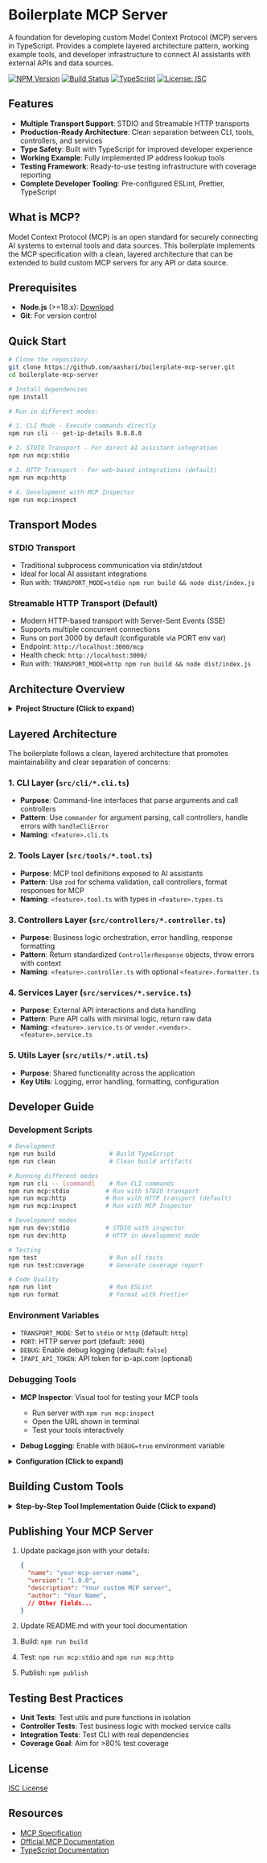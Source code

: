 # Boilerplate MCP Server

A foundation for developing custom Model Context Protocol (MCP) servers in TypeScript. Provides a complete layered architecture pattern, working example tools, and developer infrastructure to connect AI assistants with external APIs and data sources.

[![NPM Version](https://img.shields.io/npm/v/@aashari/boilerplate-mcp-server)](https://www.npmjs.com/package/@aashari/boilerplate-mcp-server)
[![Build Status](https://img.shields.io/github/workflow/status/aashari/boilerplate-mcp-server/CI)](https://github.com/aashari/boilerplate-mcp-server/actions)
[![TypeScript](https://img.shields.io/badge/TypeScript-5.0%2B-blue)](https://www.typescriptlang.org/)
[![License: ISC](https://img.shields.io/badge/License-ISC-blue.svg)](https://opensource.org/licenses/ISC)

## Features

- **Multiple Transport Support**: STDIO and Streamable HTTP transports
- **Production-Ready Architecture**: Clean separation between CLI, tools, controllers, and services
- **Type Safety**: Built with TypeScript for improved developer experience
- **Working Example**: Fully implemented IP address lookup tools
- **Testing Framework**: Ready-to-use testing infrastructure with coverage reporting
- **Complete Developer Tooling**: Pre-configured ESLint, Prettier, TypeScript

## What is MCP?

Model Context Protocol (MCP) is an open standard for securely connecting AI systems to external tools and data sources. This boilerplate implements the MCP specification with a clean, layered architecture that can be extended to build custom MCP servers for any API or data source.

## Prerequisites

- **Node.js** (>=18.x): [Download](https://nodejs.org/)
- **Git**: For version control

## Quick Start

```bash
# Clone the repository
git clone https://github.com/aashari/boilerplate-mcp-server.git
cd boilerplate-mcp-server

# Install dependencies
npm install

# Run in different modes:

# 1. CLI Mode - Execute commands directly
npm run cli -- get-ip-details 8.8.8.8

# 2. STDIO Transport - For direct AI assistant integration
npm run mcp:stdio

# 3. HTTP Transport - For web-based integrations (default)
npm run mcp:http

# 4. Development with MCP Inspector
npm run mcp:inspect
```

## Transport Modes

### STDIO Transport
- Traditional subprocess communication via stdin/stdout
- Ideal for local AI assistant integrations
- Run with: `TRANSPORT_MODE=stdio npm run build && node dist/index.js`

### Streamable HTTP Transport (Default)
- Modern HTTP-based transport with Server-Sent Events (SSE)
- Supports multiple concurrent connections
- Runs on port 3000 by default (configurable via PORT env var)
- Endpoint: `http://localhost:3000/mcp`
- Health check: `http://localhost:3000/`
- Run with: `TRANSPORT_MODE=http npm run build && node dist/index.js`

## Architecture Overview

<details>
<summary><b>Project Structure (Click to expand)</b></summary>

```
src/
├── cli/              # Command-line interfaces
│   ├── index.ts      # CLI entry point
│   └── *.cli.ts      # Feature-specific CLI modules
├── controllers/      # Business logic
│   └── *.controller.ts  # Feature controllers
├── services/         # External API interactions
│   └── *.service.ts  # Service modules
├── tools/            # MCP tool definitions
│   ├── *.tool.ts     # Tool implementations
│   └── *.types.ts    # Tool argument schemas
├── resources/        # MCP resource definitions
│   └── *.resource.ts # Resource implementations
├── types/            # Type definitions
│   └── common.types.ts # Shared type definitions
├── utils/            # Shared utilities
│   ├── logger.util.ts  # Structured logging
│   ├── error.util.ts   # Error handling
│   └── ...           # Other utility modules
└── index.ts          # Server entry point
```

</details>

## Layered Architecture

The boilerplate follows a clean, layered architecture that promotes maintainability and clear separation of concerns:

### 1. CLI Layer (`src/cli/*.cli.ts`)

- **Purpose**: Command-line interfaces that parse arguments and call controllers
- **Pattern**: Use `commander` for argument parsing, call controllers, handle errors with `handleCliError`
- **Naming**: `<feature>.cli.ts` 

### 2. Tools Layer (`src/tools/*.tool.ts`)

- **Purpose**: MCP tool definitions exposed to AI assistants
- **Pattern**: Use `zod` for schema validation, call controllers, format responses for MCP
- **Naming**: `<feature>.tool.ts` with types in `<feature>.types.ts`

### 3. Controllers Layer (`src/controllers/*.controller.ts`)

- **Purpose**: Business logic orchestration, error handling, response formatting
- **Pattern**: Return standardized `ControllerResponse` objects, throw errors with context
- **Naming**: `<feature>.controller.ts` with optional `<feature>.formatter.ts`

### 4. Services Layer (`src/services/*.service.ts`)

- **Purpose**: External API interactions and data handling
- **Pattern**: Pure API calls with minimal logic, return raw data
- **Naming**: `<feature>.service.ts` or `vendor.<vendor>.<feature>.service.ts`

### 5. Utils Layer (`src/utils/*.util.ts`)

- **Purpose**: Shared functionality across the application
- **Key Utils**: Logging, error handling, formatting, configuration

## Developer Guide

### Development Scripts

```bash
# Development
npm run build               # Build TypeScript
npm run clean               # Clean build artifacts

# Running different modes
npm run cli -- [command]    # Run CLI commands
npm run mcp:stdio          # Run with STDIO transport
npm run mcp:http           # Run with HTTP transport (default)
npm run mcp:inspect        # Run with MCP Inspector

# Development modes
npm run dev:stdio          # STDIO with inspector
npm run dev:http           # HTTP in development mode

# Testing
npm test                    # Run all tests
npm run test:coverage       # Generate coverage report

# Code Quality
npm run lint                # Run ESLint
npm run format              # Format with Prettier
```

### Environment Variables

- `TRANSPORT_MODE`: Set to `stdio` or `http` (default: `http`)
- `PORT`: HTTP server port (default: `3000`)
- `DEBUG`: Enable debug logging (default: `false`)
- `IPAPI_API_TOKEN`: API token for ip-api.com (optional)

### Debugging Tools

- **MCP Inspector**: Visual tool for testing your MCP tools
  - Run server with `npm run mcp:inspect`
  - Open the URL shown in terminal
  - Test your tools interactively

- **Debug Logging**: Enable with `DEBUG=true` environment variable

<details>
<summary><b>Configuration (Click to expand)</b></summary>

Create `~/.mcp/configs.json`:

```json
{
  "boilerplate": {
    "environments": {
      "DEBUG": "true",
      "TRANSPORT_MODE": "http",
      "PORT": "3000"
    }
  }
}
```

</details>

## Building Custom Tools

<details>
<summary><b>Step-by-Step Tool Implementation Guide (Click to expand)</b></summary>

### 1. Define Service Layer

Create a new service in `src/services/` to interact with your external API:

```typescript
// src/services/example.service.ts
import { Logger } from '../utils/logger.util.js';

const logger = Logger.forContext('services/example.service.ts');

export async function getData(param: string): Promise<any> {
	logger.debug('Getting data', { param });
	// API interaction code here
	return { result: 'example data' };
}
```

### 2. Create Controller

Add a controller in `src/controllers/` to handle business logic:

```typescript
// src/controllers/example.controller.ts
import { Logger } from '../utils/logger.util.js';
import * as exampleService from '../services/example.service.js';
import { formatMarkdown } from '../utils/formatter.util.js';
import { handleControllerError } from '../utils/error-handler.util.js';
import { ControllerResponse } from '../types/common.types.js';

const logger = Logger.forContext('controllers/example.controller.ts');

export interface GetDataOptions {
	param?: string;
}

export async function getData(
	options: GetDataOptions = {},
): Promise<ControllerResponse> {
	try {
		logger.debug('Getting data with options', options);

		const data = await exampleService.getData(options.param || 'default');

		const content = formatMarkdown(data);

		return { content };
	} catch (error) {
		throw handleControllerError(error, {
			entityType: 'ExampleData',
			operation: 'getData',
			source: 'controllers/example.controller.ts',
		});
	}
}
```

### 3. Implement MCP Tool

Create a tool definition in `src/tools/`:

```typescript
// src/tools/example.tool.ts
import { McpServer } from '@modelcontextprotocol/sdk/server/mcp.js';
import { z } from 'zod';
import { Logger } from '../utils/logger.util.js';
import { formatErrorForMcpTool } from '../utils/error.util.js';
import * as exampleController from '../controllers/example.controller.js';

const logger = Logger.forContext('tools/example.tool.ts');

const GetDataArgs = z.object({
	param: z.string().optional().describe('Optional parameter'),
});

type GetDataArgsType = z.infer<typeof GetDataArgs>;

async function handleGetData(args: GetDataArgsType) {
	try {
		logger.debug('Tool get_data called', args);

		const result = await exampleController.getData({
			param: args.param,
		});

		return {
			content: [{ type: 'text' as const, text: result.content }],
		};
	} catch (error) {
		logger.error('Tool get_data failed', error);
		return formatErrorForMcpTool(error);
	}
}

export function register(server: McpServer) {
	server.tool(
		'get_data',
		`Gets data from the example API, optionally using \`param\`.
Use this to fetch example data. Returns formatted data as Markdown.`,
		GetDataArgs.shape,
		handleGetData,
	);
}
```

### 4. Add CLI Support

Create a CLI command in `src/cli/`:

```typescript
// src/cli/example.cli.ts
import { program } from 'commander';
import { Logger } from '../utils/logger.util.js';
import * as exampleController from '../controllers/example.controller.js';
import { handleCliError } from '../utils/error-handler.util.js';

const logger = Logger.forContext('cli/example.cli.ts');

program
	.command('get-data')
	.description('Get example data')
	.option('--param <value>', 'Optional parameter')
	.action(async (options) => {
		try {
			logger.debug('CLI get-data called', options);

			const result = await exampleController.getData({
				param: options.param,
			});

			console.log(result.content);
		} catch (error) {
			handleCliError(error);
		}
	});
```

### 5. Register Components

Update the entry points to register your new components:

```typescript
// In src/cli/index.ts
import '../cli/example.cli.js';

// In src/index.ts (for the tool)
import exampleTool from './tools/example.tool.js';
// Then in registerTools function:
exampleTool.register(server);
```

</details>

## Publishing Your MCP Server

1. Update package.json with your details:
   ```json
   {
     "name": "your-mcp-server-name",
     "version": "1.0.0",
     "description": "Your custom MCP server",
     "author": "Your Name",
     // Other fields...
   }
   ```

2. Update README.md with your tool documentation
3. Build: `npm run build`
4. Test: `npm run mcp:stdio` and `npm run mcp:http`
5. Publish: `npm publish`

## Testing Best Practices

- **Unit Tests**: Test utils and pure functions in isolation
- **Controller Tests**: Test business logic with mocked service calls
- **Integration Tests**: Test CLI with real dependencies
- **Coverage Goal**: Aim for >80% test coverage

## License

[ISC License](https://opensource.org/licenses/ISC)

## Resources

- [MCP Specification](https://github.com/modelcontextprotocol/mcp-spec)
- [Official MCP Documentation](https://www.modelcontextprotocol.ai/)
- [TypeScript Documentation](https://www.typescriptlang.org/docs/)